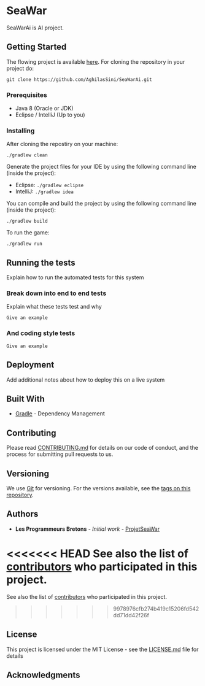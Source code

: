 # SeaWar

SeaWarAi is AI project.

## Getting Started
The flowing project is available [here](https://github.com/AghilasSini/SeaWarAi.git).
For cloning the repository in your project do:
```
git clone https://github.com/AghilasSini/SeaWarAi.git
```
### Prerequisites

*	Java 8 (Oracle or JDK)
*	Eclipse / IntelliJ (Up to you)

### Installing

After cloning the repostiry on your machine:
```
./gradlew clean
```

Generate the project files for your IDE by using the following command line (inside the project):
* Eclipse: `./gradlew eclipse`
* IntelliJ: `./gradlew idea`

You can compile and build the project by using the following command line (inside the project): 

```
./gradlew build
```

To run the game:

```
./gradlew run
```

## Running the tests

Explain how to run the automated tests for this system

### Break down into end to end tests

Explain what these tests test and why

```
Give an example
```

### And coding style tests

```
Give an example
```

## Deployment

Add additional notes about how to deploy this on a live system

## Built With
* [Gradle](https://gradle.org/) - Dependency Management

## Contributing

Please read [CONTRIBUTING.md](https://github.com/AghilasSini/SeaWarAi/b24679402957c63ec426) for details on our code of conduct, and the process for submitting pull requests to us.

## Versioning

We use [Git](https://git-scm.com/) for versioning. For the versions available, see the [tags on this repository](https://github.com/AghilasSini/SeaWarAi/tags). 

## Authors

* **Les Programmeurs Bretons** - *Initial work* - [ProjetSeaWar](https://github.com/ProjetSeaWar/SeaWar.git)

<<<<<<< HEAD
See also the list of [contributors](./CONTRIBUTING.md) who participated in this project.
=======
See also the list of [contributors](https://github.com/AghilasSini/SeaWarAi/CONTRIBUTING.md) who participated in this project.
>>>>>>> 9978976cfb274b419c15206fd542dd71dd42f26f

## License

This project is licensed under the MIT License - see the [LICENSE.md](https://github.com/AghilasSini/SeaWarAi/LICENSE.md) file for details

## Acknowledgments


